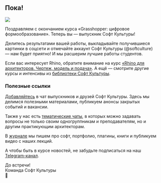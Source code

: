 ## Пока!

![](/img/GRS_42/1657551017_cad_grass-clear.jpg#rounded)

Поздравляем с окончанием курса «Grasshopper: цифровое формообразование». Теперь вы — выпускник Софт Культуры!

Делитесь результатами вашей работы, выкладывайте получившиеся картинки в соцсети и отмечайте аккаунт Софт Культуры (@softculture) — нам будет приятно! И мы расшерим лучшие работы студентов.

Если вас интересует Rhino, обратите внимание на курс [«Rhino для архитекторов. Чертеж, модель и подача»](https://softculture.cc/courses/architects/rhinoceros). А ещё — смотрите другие курсы и интенсивы из [библиотеки Софт Культуры](https://softculture.cc/courses/architects/revit-civil).

### Полезные ссылки

[Добавляйтесь](https://t.me/+V-vYoA2OPRg4tPsm) в чат выпускников и друзей Софт Культуры. Здесь мы делимся полезными материалами, публикуем анонсы закрытых событий и вакансии.

Также у нас есть [тематические чаты](https://t.me/softculture/3474), в которых можно задавать вопросы не только своим одногруппникам и преподавателям, но и другим практикующим архитекторам.

В [журнале](https://softculture.cc/blog/) мы пишем про софт, портфолио, плагины, книги и публикуем видео с наших лекций.

А чтобы быть в курсе новостей, не забудьте подписаться на наш [Telegram-канал](https://t.me/softculture).

До встречи!  
Команда Софт Культуры  
🖤
